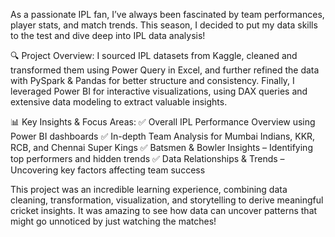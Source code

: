 As a passionate IPL fan, I’ve always been fascinated by team performances, player stats, and match trends. This season, I decided to put my data skills to the test and dive deep into IPL data analysis!

🔍 Project Overview:
I sourced IPL datasets from Kaggle, cleaned and transformed them using Power Query in Excel, and further refined the data with PySpark & Pandas for better structure and consistency. Finally, I leveraged Power BI for interactive visualizations, using DAX queries and extensive data modeling to extract valuable insights.

📊 Key Insights & Focus Areas:
✅ Overall IPL Performance Overview using Power BI dashboards
✅ In-depth Team Analysis for Mumbai Indians, KKR, RCB, and Chennai Super Kings
✅ Batsmen & Bowler Insights – Identifying top performers and hidden trends
✅ Data Relationships & Trends – Uncovering key factors affecting team success

This project was an incredible learning experience, combining data cleaning, transformation, visualization, and storytelling to derive meaningful cricket insights. It was amazing to see how data can uncover patterns that might go unnoticed by just watching the matches!
